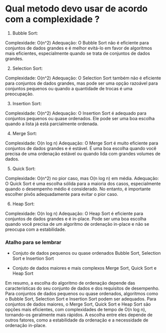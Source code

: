 # Qual metodo devo usar de acordo com a complexidade ?

1. Bubble Sort:

Complexidade: O(n^2)
Adequação: O Bubble Sort não é eficiente para conjuntos de dados grandes e é melhor evitá-lo em favor de algoritmos mais eficientes, especialmente quando se trata de conjuntos de dados grandes.

2. Selection Sort:

Complexidade: O(n^2)
Adequação: O Selection Sort também não é eficiente para conjuntos de dados grandes, mas pode ser uma opção razoável para conjuntos pequenos ou quando a quantidade de trocas é uma preocupação.

3. Insertion Sort:

Complexidade: O(n^2)
Adequação: O Insertion Sort é adequado para conjuntos pequenos ou quase ordenados. Ele pode ser uma boa escolha quando a lista já está parcialmente ordenada.

4. Merge Sort:

Complexidade: O(n log n)
Adequação: O Merge Sort é muito eficiente para conjuntos de dados grandes e é estável. É uma boa escolha quando você precisa de uma ordenação estável ou quando lida com grandes volumes de dados.

5. Quick Sort:

Complexidade: O(n^2) no pior caso, mas O(n log n) em média.
Adequação: O Quick Sort é uma escolha sólida para a maioria dos casos, especialmente quando o desempenho médio é considerado. No entanto, é importante escolher pivôs adequadamente para evitar o pior caso.

6. Heap Sort:

Complexidade: O(n log n)
Adequação: O Heap Sort é eficiente para conjuntos de dados grandes e é in-place. Pode ser uma boa escolha quando você precisa de um algoritmo de ordenação in-place e não se preocupa com a estabilidade.

### Atalho para se lembrar

- Conjuto de dados pequenos ou quase ordenados
    Bubble Sort, Selection Sort e Insertion Sort

- Conjuto de dados maiores e mais complexos
     Merge Sort, Quick Sort e Heap Sort
    


Em resumo, a escolha do algoritmo de ordenação depende das características do seu conjunto de dados e dos requisitos de desempenho. Para conjuntos de dados pequenos ou quase ordenados, algoritmos como o Bubble Sort, Selection Sort e Insertion Sort podem ser adequados. Para conjuntos de dados maiores, o Merge Sort, Quick Sort e Heap Sort são opções mais eficientes, com complexidades de tempo de O(n log n), tornando-os geralmente mais rápidos. A escolha entre eles depende de outros fatores, como a estabilidade da ordenação e a necessidade de ordenação in-place.